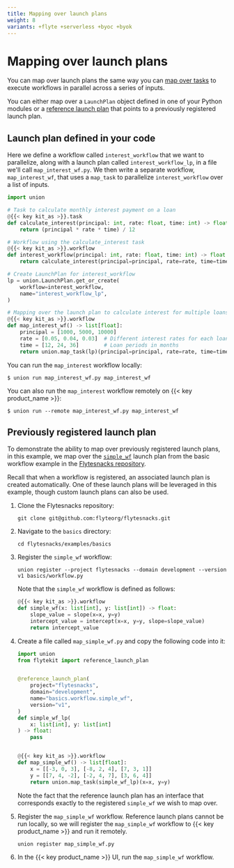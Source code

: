```yaml
---
title: Mapping over launch plans
weight: 8
variants: +flyte +serverless +byoc +byok
---
```


# Mapping over launch plans

You can map over launch plans the same way you can [map over tasks](../tasks/task-types.md#map-tasks) to execute workflows in parallel across a series of inputs.

You can either map over a `LaunchPlan` object defined in one of your Python modules or a [reference launch plan](./reference-launch-plans.md) that points to a previously registered launch plan.

## Launch plan defined in your code

Here we define a workflow called `interest_workflow` that we want to parallelize, along with a launch plan called `interest_workflow_lp`, in a file we'll call `map_interest_wf.py`.
We then write a separate workflow, `map_interest_wf`, that uses a `map_task` to parallelize `interest_workflow` over a list of inputs.

```python
import union

# Task to calculate monthly interest payment on a loan
@{{< key kit_as >}}.task
def calculate_interest(principal: int, rate: float, time: int) -> float:
    return (principal * rate * time) / 12

# Workflow using the calculate_interest task
@{{< key kit_as >}}.workflow
def interest_workflow(principal: int, rate: float, time: int) -> float:
    return calculate_interest(principal=principal, rate=rate, time=time)

# Create LaunchPlan for interest_workflow
lp = union.LaunchPlan.get_or_create(
    workflow=interest_workflow,
    name="interest_workflow_lp",
)

# Mapping over the launch plan to calculate interest for multiple loans
@{{< key kit_as >}}.workflow
def map_interest_wf() -> list[float]:
    principal = [1000, 5000, 10000]
    rate = [0.05, 0.04, 0.03]  # Different interest rates for each loan
    time = [12, 24, 36]        # Loan periods in months
    return union.map_task(lp)(principal=principal, rate=rate, time=time)
```


You can run the `map_interest` workflow locally:

```shell
$ union run map_interest_wf.py map_interest_wf
```


You can also run the `map_interest` workflow remotely on {{< key product_name >}}:

```shell
$ union run --remote map_interest_wf.py map_interest_wf
```

<!-- TODO: Remove up the mention of Flytesnacks below -->
## Previously registered launch plan

To demonstrate the ability to map over previously registered launch plans, in this example, we map over the [`simple_wf`](https://github.com/flyteorg/flytesnacks/blob/master/examples/basics/basics/workflow.py#L25) launch plan from the basic workflow example in the [Flytesnacks repository](https://github.com/flyteorg/flytesnacks).

Recall that when a workflow is registered, an associated launch plan is created automatically. One of these launch plans will be leveraged in this example, though custom launch plans can also be used.


1. Clone the Flytesnacks repository:

    ```shell
    git clone git@github.com:flyteorg/flytesnacks.git
    ```


2. Navigate to the `basics` directory:

    ```shell
    cd flytesnacks/examples/basics
    ```


3. Register the `simple_wf` workflow:

    ```shell
    union register --project flytesnacks --domain development --version v1 basics/workflow.py
    ```


    Note that the `simple_wf` workflow is defined as follows:

    ```python
    @{{< key kit_as >}}.workflow
    def simple_wf(x: list[int], y: list[int]) -> float:
        slope_value = slope(x=x, y=y)
        intercept_value = intercept(x=x, y=y, slope=slope_value)
        return intercept_value
    ```


4. Create a file called `map_simple_wf.py` and copy the following code into it:

    ```python
    import union
    from flytekit import reference_launch_plan


    @reference_launch_plan(
        project="flytesnacks",
        domain="development",
        name="basics.workflow.simple_wf",
        version="v1",
    )
    def simple_wf_lp(
        x: list[int], y: list[int]
    ) -> float:
        pass


    @{{< key kit_as >}}.workflow
    def map_simple_wf() -> list[float]:
        x = [[-3, 0, 3], [-8, 2, 4], [7, 3, 1]]
        y = [[7, 4, -2], [-2, 4, 7], [3, 6, 4]]
        return union.map_task(simple_wf_lp)(x=x, y=y)

    ```


    Note the fact that the reference launch plan has an interface that corresponds exactly to the registered `simple_wf` we wish to map over.

5. Register the `map_simple_wf` workflow. Reference launch plans cannot be run locally, so we will register the `map_simple_wf` workflow to {{< key product_name >}} and run it remotely.


    ```shell
    union register map_simple_wf.py
    ```


6. In the {{< key product_name >}} UI, run the `map_simple_wf` workflow.
